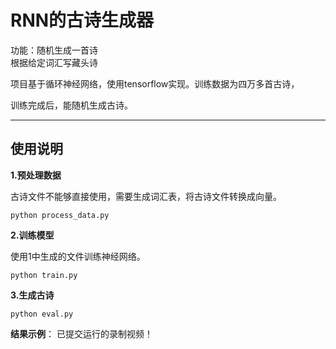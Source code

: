# RNN的古诗生成器

功能：随机生成一首诗
     <br>根据给定词汇写藏头诗

项目基于循环神经网络，使用tensorflow实现。训练数据为四万多首古诗，

训练完成后，能随机生成古诗。

-----------------

## 使用说明

**1.预处理数据**

古诗文件不能够直接使用，需要生成词汇表，将古诗文件转换成向量。

```
python process_data.py
```

**2.训练模型**

使用1中生成的文件训练神经网络。

```
python train.py
```

**3.生成古诗**



```
python eval.py
```

**结果示例**：
已提交运行的录制视频！


